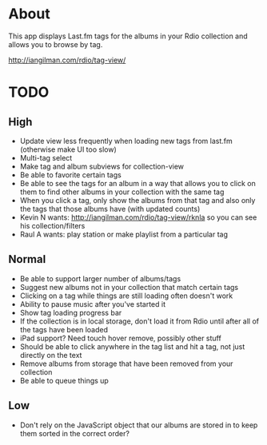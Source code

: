 # About

This app displays Last.fm tags for the albums in your Rdio collection and allows you to browse by tag.

http://iangilman.com/rdio/tag-view/

# TODO

## High

* Update view less frequently when loading new tags from last.fm (otherwise make UI too slow)
* Multi-tag select
* Make tag and album subviews for collection-view
* Be able to favorite certain tags
* Be able to see the tags for an album in a way that allows you to click on them to find other albums in your collection with the same tag
* When you click a tag, only show the albums from that tag and also only the tags that those albums have (with updated counts)
* Kevin N wants: http://iangilman.com/rdio/tag-view/rknla so you can see his collection/filters
* Raul A wants: play station or make playlist from a particular tag

## Normal

* Be able to support larger number of albums/tags
* Suggest new albums not in your collection that match certain tags
* Clicking on a tag while things are still loading often doesn't work
* Ability to pause music after you've started it
* Show tag loading progress bar
* If the collection is in local storage, don't load it from Rdio until after all of the tags have been loaded
* iPad support? Need touch hover remove, possibly other stuff
* Should be able to click anywhere in the tag list and hit a tag, not just directly on the text
* Remove albums from storage that have been removed from your collection
* Be able to queue things up

## Low

* Don't rely on the JavaScript object that our albums are stored in to keep them sorted in the correct order?
